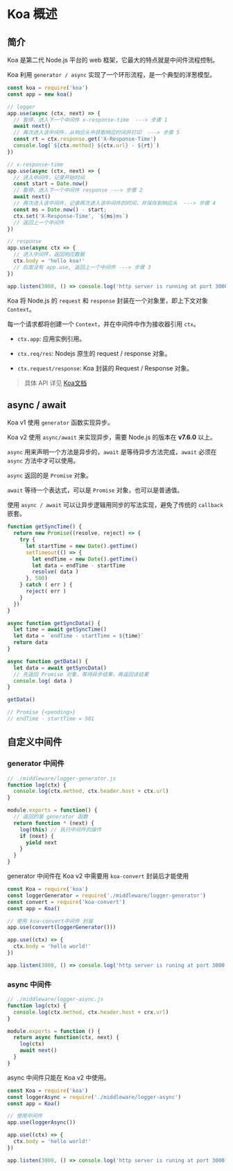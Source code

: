 # Koa 概述

## 简介

Koa 是第二代 Node.js 平台的 web 框架，它最大的特点就是中间件流程控制。

Koa 利用 `generator / async` 实现了一个环形流程，是一个典型的洋葱模型。

```js
const koa = require('koa')
const app = new koa()

// logger
app.use(async (ctx, next) => {
  // 暂停，进入下一个中间件 x-response-time  ---> 步骤 1
  await next()
  // 再次进入该中间件，从响应头中获取响应时间并打印  ---> 步骤 5
  const rt = ctx.response.get('X-Response-Time')
  console.log(`${ctx.method} ${ctx.url} - ${rt}`)
})

// x-response-time
app.use(async (ctx, next) => {
  // 进入中间件，记录开始时间
  const start = Date.now()
  // 暂停，进入下一个中间件 response ---> 步骤 2
  await next()
  // 再次进入该中间件，记录两次进入该中间件的时间，并保存到响应头  ---> 步骤 4
  const ms = Date.now() - start;
  ctx.set('X-Response-Time', `${ms}ms`)
  // 返回上一个中间件
})

// response
app.use(async ctx => {
  // 进入中间件，返回响应数据
  ctx.body = 'hello koa!'
  // 后面没有 app.use, 返回上一个中间件 ---> 步骤 3
})

app.listen(3000, () => console.log('http server is running at port 3000'))
```

Koa 将 Node.js 的 `request` 和 `response` 封装在一个对象里，即上下文对象 `Context`。

每一个请求都将创建一个 `Context`，并在中间件中作为接收器引用 `ctx`。

+ `ctx.app`: 应用实例引用。

+ `ctx.req/res`: Nodejs 原生的 request / response 对象。

+ `ctx.request/response`: Koa 封装的 Request / Response 对象。

> 具体 API 详见 [Koa文档](https://koa.bootcss.com)

## async / await

Koa v1 使用 `generator` 函数实现异步。

Koa v2 使用 `async/await` 来实现异步，需要 Node.js 的版本在 **v7.6.0** 以上。

`async` 用来声明一个方法是异步的，`await` 是等待异步方法完成，`await` 必须在 `async` 方法中才可以使用。

`async` 返回的是 `Promise` 对象。

`await` 等待一个表达式，可以是 `Promise` 对象，也可以是普通值。

使用 `async / await` 可以让异步逻辑用同步的写法实现，避免了传统的 `callback` 嵌套。

```js
function getSyncTime() {
  return new Promise((resolve, reject) => {
    try {
      let startTime = new Date().getTime()
      setTimeout(() => {
        let endTime = new Date().getTime()
        let data = endTime - startTime
        resolve( data )
      }, 500)
    } catch ( err ) {
      reject( err )
    }
  })
}

async function getSyncData() {
  let time = await getSyncTime()
  let data = `endTime - startTime = ${time}`
  return data
}

async function getData() {
  let data = await getSyncData()
  // 先返回 Promise 对象，等待异步结果，再返回该结果
  console.log( data )
}

getData()

// Promise {<pending>}
// endTime - startTime = 501
```

## 自定义中间件

### generator 中间件

```js
// ./middleware/logger-generator.js
function log(ctx) {
  console.log(ctx.method, ctx.header.host + ctx.url)
}

module.exports = function() {
  // 返回的是 generator 函数
  return function * (next) {
    log(this) // 执行中间件的操作
    if (next) {
      yield next
    }
  }
}
```

generator 中间件在 Koa v2 中需要用 `koa-convert` 封装后才能使用

```js
const Koa = require('koa')
const loggerGenerator = require('./middleware/logger-generator')
const convert = require('koa-convert')
const app = Koa()

// 使用 koa-convert中间件 封装
app.use(convert(loggerGenerator()))

app.use((ctx) => {
  ctx.body = 'hello world!'
})

app.listen(3000, () => console.log('http server is runing at port 3000'))
```

### async 中间件

```js
// ./middleware/logger-async.js
function log(ctx) {
  console.log(ctx.method, ctx.header.host + crx.url)
}

module.exports = function () {
  return async function(ctx, next) {
    log(ctx)
    await next()
  }
}
```

async 中间件只能在 Koa v2 中使用。

```js
const Koa = require('koa')
const loggerAsync = require('./middleware/logger-async')
const app = Koa()

// 使用中间件
app.use(loggerAsync())

app.use((ctx) => {
  ctx.body = 'hello world!'
})

app.listen(3000, () => console.log('http server is runing at port 3000'))
```
